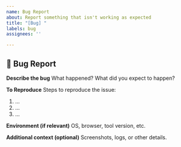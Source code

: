 ```yaml
---
name: Bug Report
about: Report something that isn't working as expected
title: "[Bug] "
labels: bug
assignees: ''

---
```


## 🐛 Bug Report

**Describe the bug**
What happened? What did you expect to happen?

**To Reproduce**
Steps to reproduce the issue:
1. ...
2. ...
3. ...

**Environment (if relevant)**
OS, browser, tool version, etc.

**Additional context (optional)**
Screenshots, logs, or other details.
